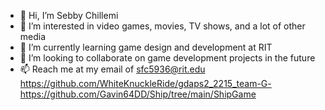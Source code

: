 - 👋 Hi, I’m Sebby Chillemi
- 👀 I’m interested in video games, movies, TV shows, and a lot of other media
- 🌱 I’m currently learning game design and development at RIT
- 💞️ I’m looking to collaborate on game development projects in the future
- 📫 Reach me at my email of sfc5936@rit.edu
https://github.com/WhiteKnuckleRide/gdaps2_2215_team-G-
https://github.com/Gavin64DD/Ship/tree/main/ShipGame
<!---
SunPraiser22/SunPraiser22 is a ✨ special ✨ repository because its `README.md` (this file) appears on your GitHub profile.
You can click the Preview link to take a look at your changes.
--->
